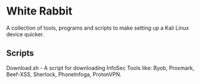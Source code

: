 # White Rabbit
A collection of tools, programs and scripts to make setting up a Kali Linux device quicker.

## Scripts
Download.sh - A script for downloading InfoSec Tools like: Byob, Proxmark, Beef-XSS, Sherlock, PhoneInfoga, ProtonVPN.
